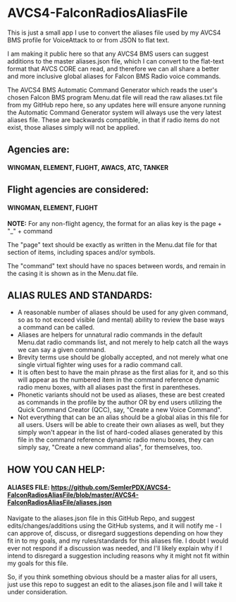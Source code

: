 # AVCS4-FalconRadiosAliasFile

This is just a small app I use to convert the aliases file used by my AVCS4 BMS profile for VoiceAttack to or from JSON to flat text.

I am making it public here so that any AVCS4 BMS users can suggest additions to the master aliases.json file, which I can convert to the flat-text format that AVCS CORE can read, and therefore we can all share a better and more inclusive global aliases for Falcon BMS Radio voice commands.

The AVCS4 BMS Automatic Command Generator which reads the user's chosen Falcon BMS program Menu.dat file will read the raw aliases.txt file from my GitHub repo here, so any updates here will ensure anyone running the Automatic Command Generator system will always use the very latest aliases file.  These are backwards compatible, in that if radio items do not exist, those aliases simply will not be applied.

## Agencies are:
#### WINGMAN, ELEMENT, FLIGHT, AWACS, ATC, TANKER

## Flight agencies are considered:
#### WINGMAN, ELEMENT, FLIGHT

**NOTE:**
For any non-flight agency, the format for an alias key is the page + "_" + command  
  
The "page" text should be exactly as written in the Menu.dat file for that section of items, including spaces and/or symbols.  
  
The "command" text should have no spaces between words, and remain in the casing it is shown as in the Menu.dat file.  

    

## ALIAS RULES AND STANDARDS:
- A reasonable number of aliases should be used for any given command, so as to not exceed visible (and mental) ability to review the base ways a command can be called.
- Aliases are helpers for unnatural radio commands in the default Menu.dat radio commands list, and not merely to help catch all the ways we can say a given command.
- Brevity terms use should be globally accepted, and not merely what one single virtual fighter wing uses for a radio command call.
- It is often best to have the main phrase as the first alias for it, and so this will appear as the numbered item in the command reference dynamic radio menu boxes, with all aliases past the first in parentheses.
- Phonetic variants should not be used as aliases, these are best created as commands in the profile by the author OR by end users utilizing the Quick Command Creator (QCC), say, "Create a new Voice Command".
- Not everything that can be an alias should be a global alias in this file for all users.  Users will be able to create their own aliases as well, but they simply won't appear in the list of hard-coded aliases generated by this file in the command reference dynamic radio menu boxes, they can simply say, "Create a new command alias", for themselves, too.
  
  
  
## HOW YOU CAN HELP:
#### ALIASES FILE:  https://github.com/SemlerPDX/AVCS4-FalconRadiosAliasFile/blob/master/AVCS4-FalconRadiosAliasFile/aliases.json
Navigate to the aliases.json file in this GitHub Repo, and suggest edits/changes/additions using the GitHub systems, and it will notify me - I can approve of, discuss, or disregard suggestions depending on how they fit in to my goals, and my rules/standards for this aliases file.  I doubt I would ever not respond if a discussion was needed, and I'll likely explain why if I intend to disregard a suggestion including reasons why it might not fit within my goals for this file.  
  
So, if you think something obvious should be a master alias for all users, just use this repo to suggest an edit to the aliases.json file and I will take it under consideration.

